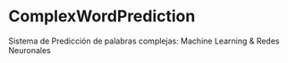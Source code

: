 # ComplexWordPrediction

Sistema de Predicción de palabras complejas: Machine Learning & Redes Neuronales
